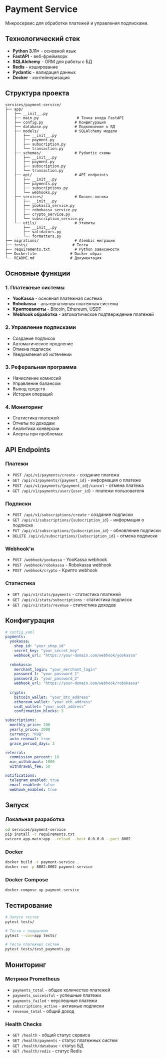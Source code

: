 # Payment Service

Микросервис для обработки платежей и управления подписками.

## Технологический стек

- **Python 3.11+** - основной язык
- **FastAPI** - веб-фреймворк
- **SQLAlchemy** - ORM для работы с БД
- **Redis** - кэширование
- **Pydantic** - валидация данных
- **Docker** - контейнеризация

## Структура проекта

```
services/payment-service/
├── app/
│   ├── __init__.py
│   ├── main.py                 # Точка входа FastAPI
│   ├── config.py              # Конфигурация
│   ├── database.py            # Подключение к БД
│   ├── models/                # SQLAlchemy модели
│   │   ├── __init__.py
│   │   ├── payment.py
│   │   ├── subscription.py
│   │   └── transaction.py
│   ├── schemas/               # Pydantic схемы
│   │   ├── __init__.py
│   │   ├── payment.py
│   │   ├── subscription.py
│   │   └── transaction.py
│   ├── api/                   # API endpoints
│   │   ├── __init__.py
│   │   ├── payments.py
│   │   ├── subscriptions.py
│   │   └── webhooks.py
│   ├── services/              # Бизнес-логика
│   │   ├── __init__.py
│   │   ├── yookassa_service.py
│   │   ├── robokassa_service.py
│   │   ├── crypto_service.py
│   │   └── subscription_service.py
│   └── utils/                 # Утилиты
│       ├── __init__.py
│       ├── validators.py
│       └── formatters.py
├── migrations/                # Alembic миграции
├── tests/                    # Тесты
├── requirements.txt           # Python зависимости
├── Dockerfile               # Docker образ
└── README.md                # Документация
```

## Основные функции

### 1. Платежные системы
- **YooKassa** - основная платежная система
- **Robokassa** - альтернативная платежная система
- **Криптовалюты** - Bitcoin, Ethereum, USDT
- **Webhook обработка** - автоматическое подтверждение платежей

### 2. Управление подписками
- Создание подписок
- Автоматическое продление
- Отмена подписок
- Уведомления об истечении

### 3. Реферальная программа
- Начисление комиссий
- Управление балансом
- Вывод средств
- История операций

### 4. Мониторинг
- Статистика платежей
- Отчеты по доходам
- Аналитика конверсии
- Алерты при проблемах

## API Endpoints

### Платежи
- `POST /api/v1/payments/create` - создание платежа
- `GET /api/v1/payments/{payment_id}` - информация о платеже
- `POST /api/v1/payments/{payment_id}/cancel` - отмена платежа
- `GET /api/v1/payments/user/{user_id}` - платежи пользователя

### Подписки
- `POST /api/v1/subscriptions/create` - создание подписки
- `GET /api/v1/subscriptions/{subscription_id}` - информация о подписке
- `PUT /api/v1/subscriptions/{subscription_id}` - обновление подписки
- `DELETE /api/v1/subscriptions/{subscription_id}` - отмена подписки

### Webhook'и
- `POST /webhook/yookassa` - YooKassa webhook
- `POST /webhook/robokassa` - Robokassa webhook
- `POST /webhook/crypto` - Крипто webhook

### Статистика
- `GET /api/v1/stats/payments` - статистика платежей
- `GET /api/v1/stats/subscriptions` - статистика подписок
- `GET /api/v1/stats/revenue` - статистика доходов

## Конфигурация

```yaml
# config.yaml
payments:
  yookassa:
    shop_id: "your_shop_id"
    secret_key: "your_secret_key"
    webhook_url: "https://your-domain.com/webhook/yookassa"
  
  robokassa:
    merchant_login: "your_merchant_login"
    password_1: "your_password_1"
    password_2: "your_password_2"
    webhook_url: "https://your-domain.com/webhook/robokassa"
  
  crypto:
    bitcoin_wallet: "your_btc_address"
    ethereum_wallet: "your_eth_address"
    usdt_wallet: "your_usdt_address"
    confirmation_blocks: 3

subscriptions:
  monthly_price: 200
  yearly_price: 2000
  currency: "RUB"
  auto_renewal: true
  grace_period_days: 3

referral:
  commission_percent: 10
  min_withdrawal: 1000
  withdrawal_fee: 50

notifications:
  telegram_enabled: true
  email_enabled: false
  webhook_enabled: true
```

## Запуск

### Локальная разработка
```bash
cd services/payment-service
pip install -r requirements.txt
uvicorn app.main:app --reload --host 0.0.0.0 --port 8002
```

### Docker
```bash
docker build -t payment-service .
docker run -p 8002:8002 payment-service
```

### Docker Compose
```bash
docker-compose up payment-service
```

## Тестирование

```bash
# Запуск тестов
pytest tests/

# Тесты с покрытием
pytest --cov=app tests/

# Тесты платежных систем
pytest tests/test_payments.py
```

## Мониторинг

### Метрики Prometheus
- `payments_total` - общее количество платежей
- `payments_successful` - успешные платежи
- `payments_failed` - неуспешные платежи
- `subscriptions_active` - активные подписки
- `revenue_total` - общий доход

### Health Checks
- `GET /health` - общий статус сервиса
- `GET /health/payments` - статус платежных систем
- `GET /health/database` - статус БД
- `GET /health/redis` - статус Redis
